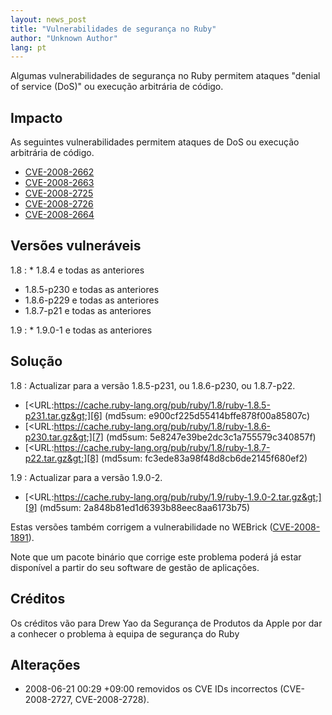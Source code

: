 ```yaml
---
layout: news_post
title: "Vulnerabilidades de segurança no Ruby"
author: "Unknown Author"
lang: pt
---
```


Algumas vulnerabilidades de segurança no Ruby permitem ataques \"denial
of service (DoS)\" ou execução arbitrária de código.

## Impacto

As seguintes vulnerabilidades permitem ataques de DoS ou execução
arbitrária de código.

* [CVE-2008-2662][1]
* [CVE-2008-2663][2]
* [CVE-2008-2725][3]
* [CVE-2008-2726][4]
* [CVE-2008-2664][5]

## Versões vulneráveis

1.8
: * 1\.8.4 e todas as anteriores
  * 1\.8.5-p230 e todas as anteriores
  * 1\.8.6-p229 e todas as anteriores
  * 1\.8.7-p21 e todas as anteriores

1.9
: * 1\.9.0-1 e todas as anteriores

## Solução

1.8
: Actualizar para a versão 1.8.5-p231, ou 1.8.6-p230, ou 1.8.7-p22.

  * [&lt;URL:https://cache.ruby-lang.org/pub/ruby/1.8/ruby-1.8.5-p231.tar.gz&gt;][6]
    (md5sum: e900cf225d55414bffe878f00a85807c)
  * [&lt;URL:https://cache.ruby-lang.org/pub/ruby/1.8/ruby-1.8.6-p230.tar.gz&gt;][7]
    (md5sum: 5e8247e39be2dc3c1a755579c340857f)
  * [&lt;URL:https://cache.ruby-lang.org/pub/ruby/1.8/ruby-1.8.7-p22.tar.gz&gt;][8]
    (md5sum: fc3ede83a98f48d8cb6de2145f680ef2)

1.9
: Actualizar para a versão 1.9.0-2.

  * [&lt;URL:https://cache.ruby-lang.org/pub/ruby/1.9/ruby-1.9.0-2.tar.gz&gt;][9]
    (md5sum: 2a848b81ed1d6393b88eec8aa6173b75)

Estas versões também corrigem a vulnerabilidade no WEBrick
([CVE-2008-1891][10]).

Note que um pacote binário que corrige este problema poderá já estar
disponível a partir do seu software de gestão de aplicações.

## Créditos

Os créditos vão para Drew Yao da Segurança de Produtos da Apple por dar
a conhecer o problema à equipa de segurança do Ruby

## Alterações

* 2008-06-21 00:29 +09:00 removidos os CVE IDs incorrectos
  (CVE-2008-2727, CVE-2008-2728).



[1]: http://cve.mitre.org/cgi-bin/cvename.cgi?name=CVE-2008-2662
[2]: http://cve.mitre.org/cgi-bin/cvename.cgi?name=CVE-2008-2663
[3]: http://cve.mitre.org/cgi-bin/cvename.cgi?name=CVE-2008-2725
[4]: http://cve.mitre.org/cgi-bin/cvename.cgi?name=CVE-2008-2726
[5]: http://cve.mitre.org/cgi-bin/cvename.cgi?name=CVE-2008-2664
[6]: https://cache.ruby-lang.org/pub/ruby/1.8/ruby-1.8.5-p231.tar.gz
[7]: https://cache.ruby-lang.org/pub/ruby/1.8/ruby-1.8.6-p230.tar.gz
[8]: https://cache.ruby-lang.org/pub/ruby/1.8/ruby-1.8.7-p22.tar.gz
[9]: https://cache.ruby-lang.org/pub/ruby/1.9/ruby-1.9.0-2.tar.gz
[10]: http://cve.mitre.org/cgi-bin/cvename.cgi?name=CVE-2008-1891
